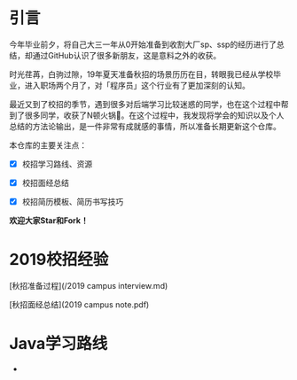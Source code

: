 # 引言

今年毕业前夕，将自己大三一年从0开始准备到收割大厂sp、ssp的经历进行了总结，却通过GitHub认识了很多新朋友，这是意料之外的收获。

时光荏苒，白驹过隙，19年夏天准备秋招的场景历历在目，转眼我已经从学校毕业，进入职场两个月了，对「程序员」这个行业有了更加深刻的认知。

最近又到了校招的季节，遇到很多对后端学习比较迷惑的同学，也在这个过程中帮到了很多同学，收获了N顿火锅:full_moon_with_face:。在这个过程中，我发现将学会的知识以及个人总结的方法论输出，是一件非常有成就感的事情，所以准备长期更新这个仓库。

本仓库的主要关注点：

- [x] 校招学习路线、资源
- [x] 校招面经总结
- [x] 校招简历模板、简历书写技巧



**欢迎大家Star和Fork！**







# 2019校招经验

[秋招准备过程](/2019 campus interview.md)

[秋招面经总结](2019 campus note.pdf)







# Java学习路线

- 

















